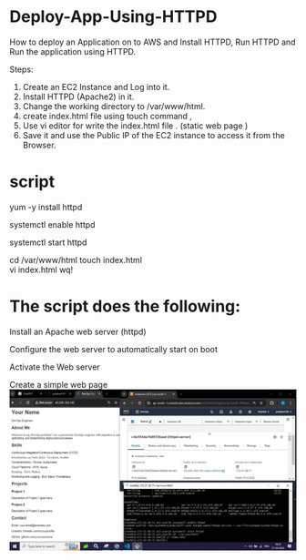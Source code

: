 # Deploy-App-Using-HTTPD
How to deploy an Application on to AWS and Install HTTPD, Run HTTPD and Run the application using HTTPD.

Steps:

1. Create an EC2 Instance and Log into it.
2. Install HTTPD (Apache2) in it.
3. Change the working directory to /var/www/html. 
4. create index.html file using touch command ,
5. Use vi editor for write the index.html file . (static web page )
5. Save it and use the Public IP of the EC2 instance to access it from the Browser.

# script

yum -y install httpd

systemctl enable httpd

systemctl start httpd

cd /var/www/html 
touch index.html    
vi index.html 
wq!
# The script does the following:

Install an Apache web server (httpd)

Configure the web server to automatically start on boot

Activate the Web server

Create a simple web page
![Image ](/Screenshot.JPG)
